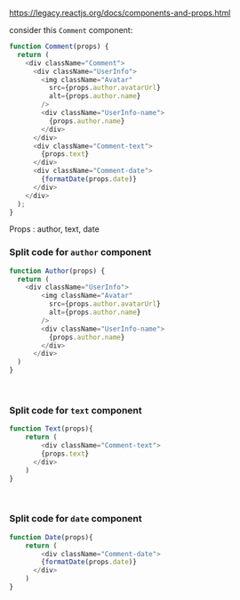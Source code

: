 https://legacy.reactjs.org/docs/components-and-props.html

consider this `Comment` component:

```js
function Comment(props) {
  return (
    <div className="Comment">
      <div className="UserInfo">
        <img className="Avatar"
          src={props.author.avatarUrl}
          alt={props.author.name}
        />
        <div className="UserInfo-name">
          {props.author.name}
        </div>
      </div>
      <div className="Comment-text">
        {props.text}
      </div>
      <div className="Comment-date">
        {formatDate(props.date)}
      </div>
    </div>
  );
}
```

Props : author, text, date

### Split code for `author` component

```js
function Author(props) {
  return (
    <div className="UserInfo">
        <img className="Avatar"
          src={props.author.avatarUrl}
          alt={props.author.name}
        />
        <div className="UserInfo-name">
          {props.author.name}
        </div>
      </div>
  )
}
```



&nbsp;

### Split code for `text` component

```js
function Text(props){
    return (
        <div className="Comment-text">
        {props.text}
      </div>
    )
}
```

&nbsp;

### Split code for `date` component

```js
function Date(props){
    return (
        <div className="Comment-date">
        {formatDate(props.date)}
      </div>
    )
}
```

&nbsp;
&nbsp;
&nbsp;
&nbsp;
&nbsp;
&nbsp;
&nbsp;
&nbsp;
&nbsp;
&nbsp;
&nbsp;
&nbsp;
&nbsp;
&nbsp;
&nbsp;
&nbsp;
&nbsp;
&nbsp;
&nbsp;
&nbsp;
&nbsp;
&nbsp;
&nbsp;
&nbsp;
&nbsp;
&nbsp;
&nbsp;
&nbsp;
&nbsp;

